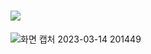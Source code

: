 # <img src="https://capsule-render.vercel.app/api?type=waving&color=auto&height=200&section=header&text=POP&JOY(팝앤조이)&fontSize=90" />
![화면 캡처 2023-03-14 201449](https://user-images.githubusercontent.com/101821205/224984529-ede5e272-83de-4df5-8c77-a24f00e8e4ba.jpg)
